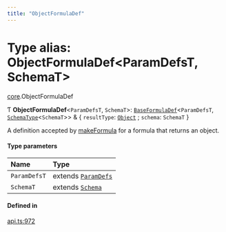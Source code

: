 ```yaml
---
title: "ObjectFormulaDef"
---
```

# Type alias: ObjectFormulaDef<ParamDefsT, SchemaT\>

[core](../modules/core.md).ObjectFormulaDef

Ƭ **ObjectFormulaDef**<`ParamDefsT`, `SchemaT`\>: [`BaseFormulaDef`](../interfaces/core.BaseFormulaDef.md)<`ParamDefsT`, [`SchemaType`](core.SchemaType.md)<`SchemaT`\>\> & { `resultType`: [`Object`](../enums/core.ValueType.md#object) ; `schema`: `SchemaT`  }

A definition accepted by [makeFormula](../functions/core.makeFormula.md) for a formula that returns an object.

#### Type parameters

| Name | Type |
| :------ | :------ |
| `ParamDefsT` | extends [`ParamDefs`](core.ParamDefs.md) |
| `SchemaT` | extends [`Schema`](core.Schema.md) |

#### Defined in

[api.ts:972](https://github.com/coda/packs-sdk/blob/main/api.ts#L972)
